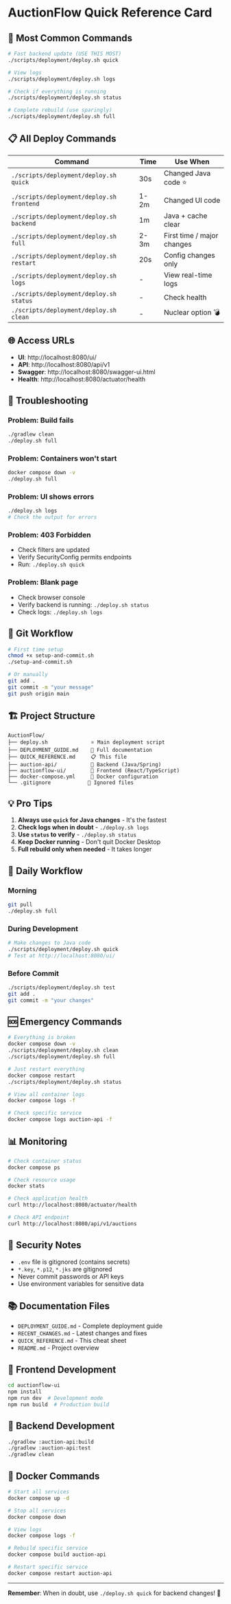 # AuctionFlow Quick Reference Card

## 🚀 Most Common Commands

```bash
# Fast backend update (USE THIS MOST)
./scripts/deployment/deploy.sh quick

# View logs
./scripts/deployment/deploy.sh logs

# Check if everything is running
./scripts/deployment/deploy.sh status

# Complete rebuild (use sparingly)
./scripts/deployment/deploy.sh full
```

## 📋 All Deploy Commands

| Command | Time | Use When |
|---------|------|----------|
| `./scripts/deployment/deploy.sh quick` | 30s | Changed Java code ⭐ |
| `./scripts/deployment/deploy.sh frontend` | 1-2m | Changed UI code |
| `./scripts/deployment/deploy.sh backend` | 1m | Java + cache clear |
| `./scripts/deployment/deploy.sh full` | 2-3m | First time / major changes |
| `./scripts/deployment/deploy.sh restart` | 20s | Config changes only |
| `./scripts/deployment/deploy.sh logs` | - | View real-time logs |
| `./scripts/deployment/deploy.sh status` | - | Check health |
| `./scripts/deployment/deploy.sh clean` | - | Nuclear option 💣 |

## 🌐 Access URLs

- **UI**: http://localhost:8080/ui/
- **API**: http://localhost:8080/api/v1
- **Swagger**: http://localhost:8080/swagger-ui.html
- **Health**: http://localhost:8080/actuator/health

## 🔧 Troubleshooting

### Problem: Build fails
```bash
./gradlew clean
./deploy.sh full
```

### Problem: Containers won't start
```bash
docker compose down -v
./deploy.sh full
```

### Problem: UI shows errors
```bash
./deploy.sh logs
# Check the output for errors
```

### Problem: 403 Forbidden
- Check filters are updated
- Verify SecurityConfig permits endpoints
- Run: `./deploy.sh quick`

### Problem: Blank page
- Check browser console
- Verify backend is running: `./deploy.sh status`
- Check logs: `./deploy.sh logs`

## 📝 Git Workflow

```bash
# First time setup
chmod +x setup-and-commit.sh
./setup-and-commit.sh

# Or manually
git add .
git commit -m "your message"
git push origin main
```

## 🏗️ Project Structure

```
AuctionFlow/
├── deploy.sh              ⭐ Main deployment script
├── DEPLOYMENT_GUIDE.md    📖 Full documentation
├── QUICK_REFERENCE.md     📋 This file
├── auction-api/           🔧 Backend (Java/Spring)
├── auctionflow-ui/        🎨 Frontend (React/TypeScript)
├── docker-compose.yml     🐳 Docker configuration
└── .gitignore            🚫 Ignored files
```

## 💡 Pro Tips

1. **Always use `quick` for Java changes** - It's the fastest
2. **Check logs when in doubt** - `./deploy.sh logs`
3. **Use `status` to verify** - `./deploy.sh status`
4. **Keep Docker running** - Don't quit Docker Desktop
5. **Full rebuild only when needed** - It takes longer

## 🎯 Daily Workflow

### Morning
```bash
git pull
./deploy.sh full
```

### During Development
```bash
# Make changes to Java code
./scripts/deployment/deploy.sh quick
# Test at http://localhost:8080/ui/
```

### Before Commit
```bash
./scripts/deployment/deploy.sh test
git add .
git commit -m "your changes"
```

## 🆘 Emergency Commands

```bash
# Everything is broken
docker compose down -v
./scripts/deployment/deploy.sh clean
./scripts/deployment/deploy.sh full

# Just restart everything
docker compose restart
./scripts/deployment/deploy.sh status

# View all container logs
docker compose logs -f

# Check specific service
docker compose logs auction-api -f
```

## 📊 Monitoring

```bash
# Check container status
docker compose ps

# Check resource usage
docker stats

# Check application health
curl http://localhost:8080/actuator/health

# Check API endpoint
curl http://localhost:8080/api/v1/auctions
```

## 🔐 Security Notes

- `.env` file is gitignored (contains secrets)
- `*.key`, `*.p12`, `*.jks` are gitignored
- Never commit passwords or API keys
- Use environment variables for sensitive data

## 📚 Documentation Files

- `DEPLOYMENT_GUIDE.md` - Complete deployment guide
- `RECENT_CHANGES.md` - Latest changes and fixes
- `QUICK_REFERENCE.md` - This cheat sheet
- `README.md` - Project overview

## 🎨 Frontend Development

```bash
cd auctionflow-ui
npm install
npm run dev  # Development mode
npm run build  # Production build
```

## 🔧 Backend Development

```bash
./gradlew :auction-api:build
./gradlew :auction-api:test
./gradlew clean
```

## 🐳 Docker Commands

```bash
# Start all services
docker compose up -d

# Stop all services
docker compose down

# View logs
docker compose logs -f

# Rebuild specific service
docker compose build auction-api

# Restart specific service
docker compose restart auction-api
```

---

**Remember**: When in doubt, use `./deploy.sh quick` for backend changes! 🚀
